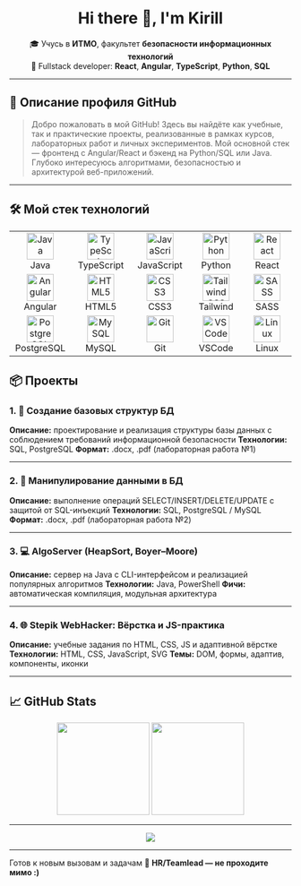 <h1 align="center">Hi there 👋, I'm Kirill</h1>

<p align="center">
  🎓 Учусь в <strong>ИТМО</strong>, факультет <strong>безопасности информационных технологий</strong> <br>
  🧠 Fullstack developer: <strong>React</strong>, <strong>Angular</strong>, <strong>TypeScript</strong>, <strong>Python</strong>, <strong>SQL</strong>
</p>


---

## 🚀 Описание профиля GitHub

> Добро пожаловать в мой GitHub! Здесь вы найдёте как учебные, так и практические проекты, реализованные в рамках курсов, лабораторных работ и личных экспериментов. Мой основной стек — фронтенд с Angular/React и бэкенд на Python/SQL или Java. Глубоко интересуюсь алгоритмами, безопасностью и архитектурой веб-приложений.

---

## 🛠 Мой стек технологий

<div align="center">

<table>
  <tr>
    <td align="center" width="100">
      <img src="https://cdn.jsdelivr.net/gh/devicons/devicon/icons/java/java-original.svg" width="48" height="48" alt="Java"/><br>Java
    </td>
    <td align="center" width="100">
      <img src="https://cdn.jsdelivr.net/gh/devicons/devicon/icons/typescript/typescript-original.svg" width="48" height="48" alt="TypeScript"/><br>TypeScript
    </td>
    <td align="center" width="100">
      <img src="https://cdn.jsdelivr.net/gh/devicons/devicon/icons/javascript/javascript-original.svg" width="48" height="48" alt="JavaScript"/><br>JavaScript
    </td>
    <td align="center" width="100">
      <img src="https://cdn.jsdelivr.net/gh/devicons/devicon/icons/python/python-original.svg" width="48" height="48" alt="Python"/><br>Python
    </td>
    <td align="center" width="100">
      <img src="https://cdn.jsdelivr.net/gh/devicons/devicon/icons/react/react-original.svg" width="48" height="48" alt="React"/><br>React
    </td>
  </tr>
  <tr>
    <td align="center" width="100">
      <img src="https://cdn.jsdelivr.net/gh/devicons/devicon/icons/angularjs/angularjs-original.svg" width="48" height="48" alt="Angular"/><br>Angular
    </td>
    <td align="center" width="100">
      <img src="https://cdn.jsdelivr.net/gh/devicons/devicon/icons/html5/html5-original.svg" width="48" height="48" alt="HTML5"/><br>HTML5
    </td>
    <td align="center" width="100">
      <img src="https://cdn.jsdelivr.net/gh/devicons/devicon/icons/css3/css3-original.svg" width="48" height="48" alt="CSS3"/><br>CSS3
    </td>
    <td align="center" width="100">
      <img src="https://www.vectorlogo.zone/logos/tailwindcss/tailwindcss-icon.svg" width="48" height="48" alt="Tailwind CSS"/><br>Tailwind
    </td>
    <td align="center" width="100">
      <img src="https://cdn.jsdelivr.net/gh/devicons/devicon/icons/sass/sass-original.svg" width="48" height="48" alt="SASS"/><br>SASS
    </td>
  </tr>
  <tr>
    <td align="center" width="100">
      <img src="https://cdn.jsdelivr.net/gh/devicons/devicon/icons/postgresql/postgresql-original.svg" width="48" height="48" alt="PostgreSQL"/><br>PostgreSQL
    </td>
    <td align="center" width="100">
      <img src="https://cdn.jsdelivr.net/gh/devicons/devicon/icons/mysql/mysql-original.svg" width="48" height="48" alt="MySQL"/><br>MySQL
    </td>
    <td align="center" width="100">
      <img src="https://cdn.jsdelivr.net/gh/devicons/devicon/icons/git/git-original.svg" width="48" height="48" alt="Git"/><br>Git
    </td>
    <td align="center" width="100">
      <img src="https://cdn.jsdelivr.net/gh/devicons/devicon/icons/vscode/vscode-original.svg" width="48" height="48" alt="VSCode"/><br>VSCode
    </td>
    <td align="center" width="100">
      <img src="https://cdn.jsdelivr.net/gh/devicons/devicon/icons/linux/linux-original.svg" width="48" height="48" alt="Linux"/><br>Linux
    </td>
  </tr>
</table>

</div>






## 📦 Проекты

### 1. 🔧 **Создание базовых структур БД**

**Описание:** проектирование и реализация структуры базы данных с соблюдением требований информационной безопасности
**Технологии:** SQL, PostgreSQL
**Формат:** .docx, .pdf (лабораторная работа №1)

---

### 2. 🧮 **Манипулирование данными в БД**

**Описание:** выполнение операций SELECT/INSERT/DELETE/UPDATE с защитой от SQL-инъекций
**Технологии:** SQL, PostgreSQL / MySQL
**Формат:** .docx, .pdf (лабораторная работа №2)

---

### 3. 💻 **AlgoServer (HeapSort, Boyer–Moore)**

**Описание:** сервер на Java с CLI-интерфейсом и реализацией популярных алгоритмов
**Технологии:** Java, PowerShell
**Фичи:** автоматическая компиляция, модульная архитектура

---

### 4. 🌐 **Stepik WebHacker: Вёрстка и JS-практика**

**Описание:** учебные задания по HTML, CSS, JS и адаптивной вёрстке
**Технологии:** HTML, CSS, JavaScript, SVG
**Темы:** DOM, формы, адаптив, компоненты, иконки

---

## 📈 GitHub Stats

<p align="center">
  <img src="https://github-readme-stats.vercel.app/api?username=KirillWebHub&show_icons=true&theme=tokyonight" height="165" />
  <img src="https://github-readme-streak-stats.herokuapp.com?user=KirillWebHub&theme=tokyonight&hide_border=false" height="165" />
</p>


---

<p align="center">
  <img src="https://readme-typing-svg.demolab.com?font=Fira+Code&size=22&pause=1000&center=true&vCenter=true&width=600&lines=Готов+к+новым+вызовам+и+проектам;Стремлюсь+к+чистому+и+безопасному+коду;Расту+каждый+день+как+разработчик!"/>
</p>


---

Готов к новым вызовам и задачам 💪
**HR/Teamlead — не проходите мимо :)**



